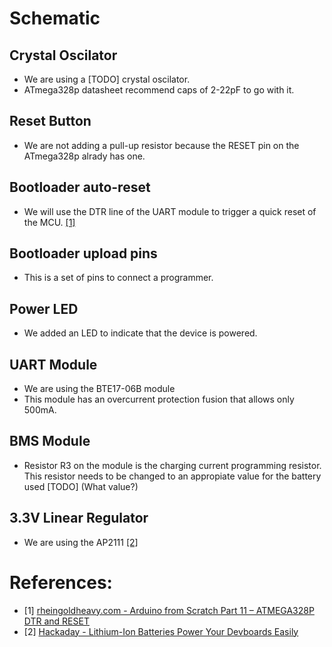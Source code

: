 # Schematic
## Crystal Oscilator
* We are using a [TODO] crystal oscilator.
* ATmega328p datasheet recommend caps of 2-22pF to go with it.

## Reset Button
* We are not adding a pull-up resistor because the RESET pin on the ATmega328p alrady has one.

## Bootloader auto-reset
* We will use the DTR line of the UART module to trigger a quick reset of the MCU. [[1]](#1)

## Bootloader upload pins
* This is a set of pins to connect a programmer.

## Power LED
* We added an LED to indicate that the device is powered.

## UART Module
* We are using the BTE17-06B module
* This module has an overcurrent protection fusion that allows only 500mA.

## BMS Module
* Resistor R3 on the module is the charging current programming resistor. This resistor needs to be changed to an appropiate value for the battery used [TODO] (What value?) 

## 3.3V Linear Regulator
* We are using the AP2111 [[2]](#2)


# References:
* <a id="1">[1]</a> [rheingoldheavy.com - Arduino from Scratch Part 11 – ATMEGA328P DTR and RESET](https://rheingoldheavy.com/arduino-from-scratch-part-11-atmega328p-dtr-and-reset/)
* <a id="2">[2]</a> [Hackaday - Lithium-Ion Batteries Power Your Devboards Easily](https://hackaday.com/2024/03/14/lithium-ion-batteries-power-your-devboards-easily/)
